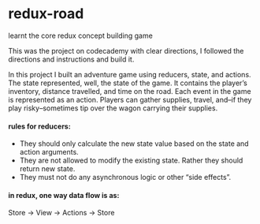 # redux-road
learnt the core redux concept building game

This was the project on codecademy with clear directions, I followed the directions and instructions and build it.

In this project I built an adventure game using reducers, state, and actions. The state represented, well, the state of the game. It contains the player’s inventory, distance travelled, and time on the road. Each event in the game is represented as an action. Players can gather supplies, travel, and–if they play risky–sometimes tip over the wagon carrying their supplies.

#### rules for reducers:
* They should only calculate the new state value based on the state and action arguments.
* They are not allowed to modify the existing state. Rather they should return new state.
* They must not do any asynchronous logic or other “side effects”.

#### in redux, one way data flow is as:
Store → View → Actions → Store
